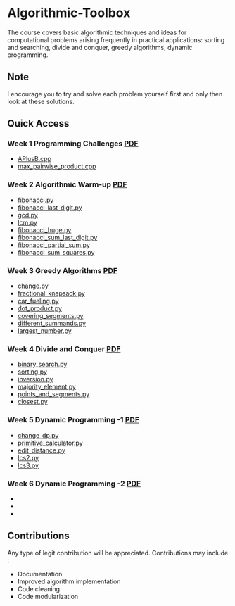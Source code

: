 # Algorithmic-Toolbox
The course covers basic algorithmic techniques and ideas for computational problems arising frequently in practical applications: sorting and searching, divide and conquer, greedy algorithms, dynamic programming.

## Note
I encourage you to try and solve each problem yourself first and only then look at these solutions.

## Quick Access
### Week 1 Programming Challenges [PDF](/Week-1/week1.pdf)
* [APlusB.cpp](/Week-1/1-APlusB.cpp)
* [max_pairwise_product.cpp](/Week-1/2-max_pairwise_product.cpp)

### Week 2 Algorithmic Warm-up [PDF](/Week-2/week2.pdf)
* [fibonacci.py](/Week-2/1-fibonacci.py)
* [fibonacci-last_digit.py](/Week-2/2-fibonacci_last_digit.py)
* [gcd.py](/Week-2/3-gcd.py)
* [lcm.py](/Week-2/4-lcm.py)
* [fibonacci_huge.py](/Week-2/5-fibonacci_huge.py)
* [fibonacci_sum_last_digit.py](/Week-2/5-fibonacci_huge.py)
* [fibonacci_partial_sum.py](/Week-2/7-fibonacci_partial_sum.py)
* [fibonacci_sum_squares.py](/Week-2/7-fibonacci_partial_sum.py)

### Week 3 Greedy Algorithms [PDF](/Week-3/week3.pdf)
* [change.py](/Week-3/1-change.py)
* [fractional_knapsack.py](/Week-3/1-change.py)
* [car_fueling.py](/Week-3/3-car_fueling.py)
* [dot_product.py](/Week-3/4-dot_product.py)
* [covering_segments.py](/Week-3/5-covering_segments.py)
* [different_summands.py](/Week-3/6-different_summands.py)
* [largest_number.py](/Week-3/7-largest_number.py)

### Week 4 Divide and Conquer [PDF](/Week-4/week4.pdf)
* [binary_search.py](/Week-4/binary_search.py)
* [sorting.py](/Week-4/sorting.py)
* [inversion.py](/Week-4/inversions.py)
* [majority_element.py](/Week-4/majority_element.py)
* [points_and_segments.py](/Week-4/points_and_segments.py)
* [closest.py](/Week-4/closest.py)

### Week 5 Dynamic Programming -1 [PDF](/Week-5/week5.pdf)
* [change_dp.py](/Week-5/change_dp.py)
* [primitive_calculator.py](/Week-5/primitive_calculator.py)
* [edit_distance.py](/Week-5/edit_distance.py)
* [lcs2.py](/Week-5/lcs2.py)
* [lcs3.py](/Week-5/lcs3.py)

### Week 6 Dynamic Programming -2 [PDF](/Week-6/week6.pdf)
* []()
* []()
* []()

## Contributions
Any type of legit contribution will be appreciated. Contributions may include :
* Documentation
* Improved algorithm implementation
* Code cleaning
* Code modularization
